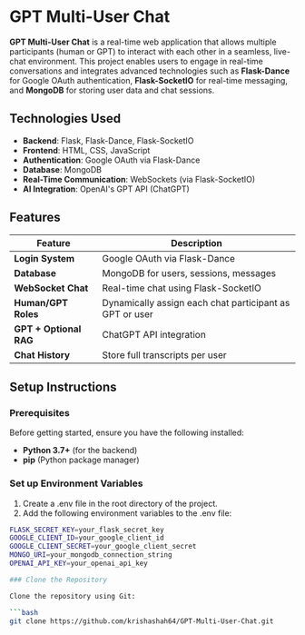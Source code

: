 # GPT Multi-User Chat

**GPT Multi-User Chat** is a real-time web application that allows multiple participants (human or GPT) to interact with each other in a seamless, live-chat environment. This project enables users to engage in real-time conversations and integrates advanced technologies such as **Flask-Dance** for Google OAuth authentication, **Flask-SocketIO** for real-time messaging, and **MongoDB** for storing user data and chat sessions.

## Technologies Used

- **Backend**: Flask, Flask-Dance, Flask-SocketIO
- **Frontend**: HTML, CSS, JavaScript
- **Authentication**: Google OAuth via Flask-Dance
- **Database**: MongoDB
- **Real-Time Communication**: WebSockets (via Flask-SocketIO)
- **AI Integration**: OpenAI's GPT API (ChatGPT)

## Features

| Feature                | Description                                                      |
|------------------------|------------------------------------------------------------------|
| **Login System**        | Google OAuth via Flask-Dance                        |
| **Database**            | MongoDB for users, sessions, messages         |
| **WebSocket Chat**      | Real-time chat using Flask-SocketIO                   |
| **Human/GPT Roles**     | Dynamically assign each chat participant as GPT or user          |
| **GPT + Optional RAG**  | ChatGPT API integration          |
| **Chat History**        | Store full transcripts per user                          |

## Setup Instructions

### Prerequisites

Before getting started, ensure you have the following installed:

- **Python 3.7+** (for the backend)
- **pip** (Python package manager)


### Set up Environment Variables
1. Create a .env file in the root directory of the project.
2. Add the following environment variables to the .env file:
```bash
FLASK_SECRET_KEY=your_flask_secret_key
GOOGLE_CLIENT_ID=your_google_client_id
GOOGLE_CLIENT_SECRET=your_google_client_secret
MONGO_URI=your_mongodb_connection_string
OPENAI_API_KEY=your_openai_api_key

### Clone the Repository

Clone the repository using Git:

```bash
git clone https://github.com/krishashah64/GPT-Multi-User-Chat.git
